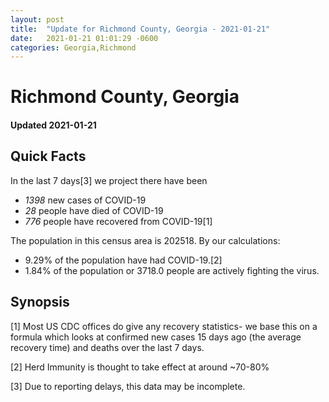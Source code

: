 ```yaml
---
layout: post
title:  "Update for Richmond County, Georgia - 2021-01-21"
date:   2021-01-21 01:01:29 -0600
categories: Georgia,Richmond
---
```


# Richmond County, Georgia
#### Updated 2021-01-21

## Quick Facts

In the last 7 days[3] we project there have been
- *1398* new cases of COVID-19
- *28* people have died of COVID-19
- *776* people have recovered from COVID-19[1]

The population in this census area is 202518. By our calculations:
- 9.29% of the population have had COVID-19.[2]
- 1.84% of the population or 3718.0 people are actively fighting the virus.

## Synopsis




[1] Most US CDC offices do give any recovery statistics- we base this on a formula which looks at confirmed new cases
15 days ago (the average recovery time) and deaths over the last 7 days.

[2] Herd Immunity is thought to take effect at around ~70-80%

[3] Due to reporting delays, this data may be incomplete.
 
    